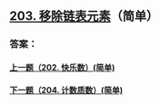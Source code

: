 ## [203. 移除链表元素](https://leetcode-cn.com/problems/remove-linked-list-elements/)（简单）





### 答案：



#### [上一题（202. 快乐数）(简单)](https://github.com/sdwwld/leetCode/blob/master/src/main/java/com/wld/java/leetcode/leetCode0202.md)

#### [下一题（204. 计数质数）(简单)](https://github.com/sdwwld/leetCode/blob/master/src/main/java/com/wld/java/leetcode/leetCode0204.md)